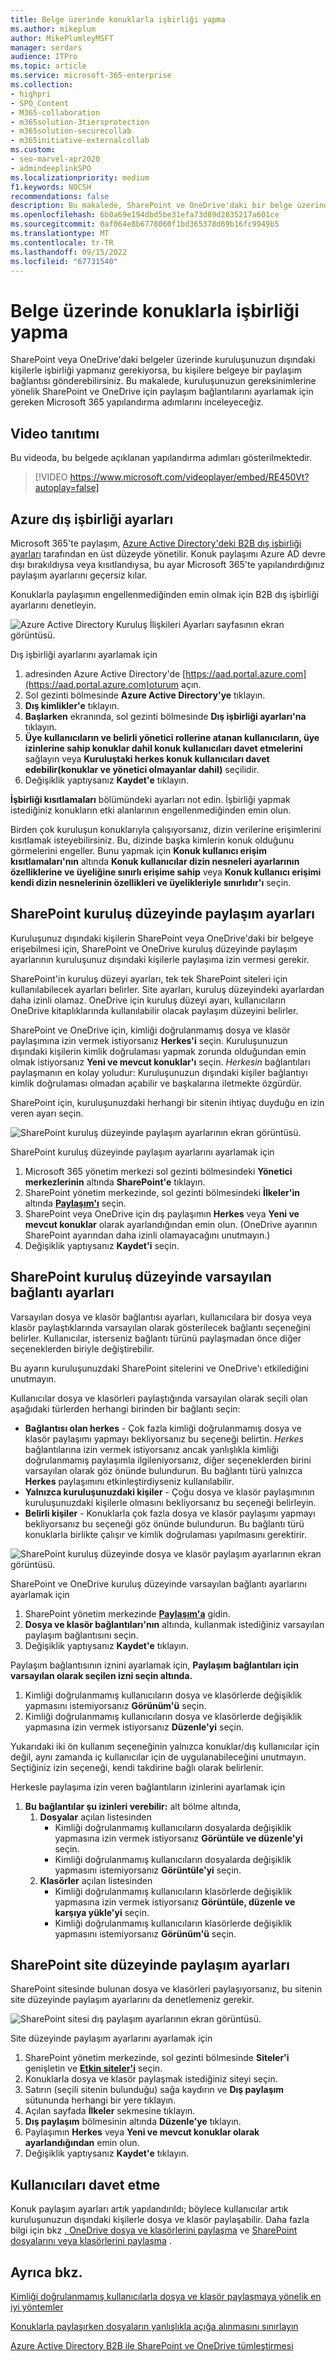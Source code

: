 ```yaml
---
title: Belge üzerinde konuklarla işbirliği yapma
ms.author: mikeplum
author: MikePlumleyMSFT
manager: serdars
audience: ITPro
ms.topic: article
ms.service: microsoft-365-enterprise
ms.collection:
- highpri
- SPO_Content
- M365-collaboration
- m365solution-3tiersprotection
- m365solution-securecollab
- m365initiative-externalcollab
ms.custom:
- seo-marvel-apr2020
- admindeeplinkSPO
ms.localizationpriority: medium
f1.keywords: NOCSH
recommendations: false
description: Bu makalede, SharePoint ve OneDrive'daki bir belge üzerinde konuklarla işbirliği yapmayı öğreneceksiniz.
ms.openlocfilehash: 6b0a69e194dbd5be31efa73d89d2835217a601ce
ms.sourcegitcommit: 0af064e8b6778060f1bd365378d69b16fc9949b5
ms.translationtype: MT
ms.contentlocale: tr-TR
ms.lasthandoff: 09/15/2022
ms.locfileid: "67731540"
---
```

# <a name="collaborate-with-guests-on-a-document"></a>Belge üzerinde konuklarla işbirliği yapma

SharePoint veya OneDrive'daki belgeler üzerinde kuruluşunuzun dışındaki kişilerle işbirliği yapmanız gerekiyorsa, bu kişilere belgeye bir paylaşım bağlantısı gönderebilirsiniz. Bu makalede, kuruluşunuzun gereksinimlerine yönelik SharePoint ve OneDrive için paylaşım bağlantılarını ayarlamak için gereken Microsoft 365 yapılandırma adımlarını inceleyeceğiz.

## <a name="video-demonstration"></a>Video tanıtımı

Bu videoda, bu belgede açıklanan yapılandırma adımları gösterilmektedir.</br>

> [!VIDEO https://www.microsoft.com/videoplayer/embed/RE450Vt?autoplay=false]

## <a name="azure-external-collaboration-settings"></a>Azure dış işbirliği ayarları

Microsoft 365'te paylaşım, [Azure Active Directory'deki B2B dış işbirliği ayarları](/azure/active-directory/external-identities/delegate-invitations) tarafından en üst düzeyde yönetilir. Konuk paylaşımı Azure AD devre dışı bırakıldıysa veya kısıtlandıysa, bu ayar Microsoft 365'te yapılandırdığınız paylaşım ayarlarını geçersiz kılar.

Konuklarla paylaşımın engellenmediğinden emin olmak için B2B dış işbirliği ayarlarını denetleyin.

![Azure Active Directory Kuruluş İlişkileri Ayarları sayfasının ekran görüntüsü.](../media/azure-ad-organizational-relationships-settings.png)

Dış işbirliği ayarlarını ayarlamak için

1. adresinden Azure Active Directory'de [https://aad.portal.azure.com](https://aad.portal.azure.com)oturum açın.
2. Sol gezinti bölmesinde **Azure Active Directory'ye** tıklayın.
3. **Dış kimlikler'e** tıklayın.
4. **Başlarken** ekranında, sol gezinti bölmesinde **Dış işbirliği ayarları'na** tıklayın.
5. **Üye kullanıcıların ve belirli yönetici rollerine atanan kullanıcıların, üye izinlerine sahip konuklar dahil konuk kullanıcıları davet etmelerini** sağlayın veya **Kuruluştaki herkes konuk kullanıcıları davet edebilir(konuklar ve yönetici olmayanlar dahil)** seçilidir.
6. Değişiklik yaptıysanız **Kaydet'e** tıklayın.

**İşbirliği kısıtlamaları** bölümündeki ayarları not edin. İşbirliği yapmak istediğiniz konukların etki alanlarının engellenmediğinden emin olun.

Birden çok kuruluşun konuklarıyla çalışıyorsanız, dizin verilerine erişimlerini kısıtlamak isteyebilirsiniz. Bu, dizinde başka kimlerin konuk olduğunu görmelerini engeller. Bunu yapmak için **Konuk kullanıcı erişim kısıtlamaları'nın** altında **Konuk kullanıcılar dizin nesneleri ayarlarının özelliklerine ve üyeliğine sınırlı erişime sahip** veya **Konuk kullanıcı erişimi kendi dizin nesnelerinin özellikleri ve üyelikleriyle sınırlıdır'ı** seçin.

## <a name="sharepoint-organization-level-sharing-settings"></a>SharePoint kuruluş düzeyinde paylaşım ayarları

Kuruluşunuz dışındaki kişilerin SharePoint veya OneDrive'daki bir belgeye erişebilmesi için, SharePoint ve OneDrive kuruluş düzeyinde paylaşım ayarlarının kuruluşunuz dışındaki kişilerle paylaşıma izin vermesi gerekir.

SharePoint'in kuruluş düzeyi ayarları, tek tek SharePoint siteleri için kullanılabilecek ayarları belirler. Site ayarları, kuruluş düzeyindeki ayarlardan daha izinli olamaz. OneDrive için kuruluş düzeyi ayarı, kullanıcıların OneDrive kitaplıklarında kullanılabilir olacak paylaşım düzeyini belirler.

SharePoint ve OneDrive için, kimliği doğrulanmamış dosya ve klasör paylaşımına izin vermek istiyorsanız **Herkes'i** seçin. Kuruluşunuzun dışındaki kişilerin kimlik doğrulaması yapmak zorunda olduğundan emin olmak istiyorsanız **Yeni ve mevcut konuklar'ı** seçin. *Herkesin* bağlantıları paylaşmanın en kolay yoludur: Kuruluşunuzun dışındaki kişiler bağlantıyı kimlik doğrulaması olmadan açabilir ve başkalarına iletmekte özgürdür.

SharePoint için, kuruluşunuzdaki herhangi bir sitenin ihtiyaç duyduğu en izin veren ayarı seçin.

![SharePoint kuruluş düzeyinde paylaşım ayarlarının ekran görüntüsü.](../media/sharepoint-organization-external-sharing-controls.png)


SharePoint kuruluş düzeyinde paylaşım ayarlarını ayarlamak için

1. Microsoft 365 yönetim merkezi sol gezinti bölmesindeki **Yönetici merkezlerinin** altında **SharePoint'e** tıklayın.
2. SharePoint yönetim merkezinde, sol gezinti bölmesindeki **İlkeler'in** altında <a href="https://go.microsoft.com/fwlink/?linkid=2185222" target="_blank">**Paylaşım'ı**</a> seçin.
3. SharePoint veya OneDrive için dış paylaşımın **Herkes** veya **Yeni ve mevcut konuklar** olarak ayarlandığından emin olun. (OneDrive ayarının SharePoint ayarından daha izinli olamayacağını unutmayın.)
4. Değişiklik yaptıysanız **Kaydet'i** seçin.

## <a name="sharepoint-organization-level-default-link-settings"></a>SharePoint kuruluş düzeyinde varsayılan bağlantı ayarları

Varsayılan dosya ve klasör bağlantısı ayarları, kullanıcılara bir dosya veya klasör paylaştıklarında varsayılan olarak gösterilecek bağlantı seçeneğini belirler. Kullanıcılar, isterseniz bağlantı türünü paylaşmadan önce diğer seçeneklerden biriyle değiştirebilir.

Bu ayarın kuruluşunuzdaki SharePoint sitelerini ve OneDrive'ı etkilediğini unutmayın.

Kullanıcılar dosya ve klasörleri paylaştığında varsayılan olarak seçili olan aşağıdaki türlerden herhangi birinden bir bağlantı seçin:

- **Bağlantısı olan herkes** - Çok fazla kimliği doğrulanmamış dosya ve klasör paylaşımı yapmayı bekliyorsanız bu seçeneği belirtin. *Herkes* bağlantılarına izin vermek istiyorsanız ancak yanlışlıkla kimliği doğrulanmamış paylaşımla ilgileniyorsanız, diğer seçeneklerden birini varsayılan olarak göz önünde bulundurun. Bu bağlantı türü yalnızca **Herkes** paylaşımını etkinleştirdiyseniz kullanılabilir.
- **Yalnızca kuruluşunuzdaki kişiler** - Çoğu dosya ve klasör paylaşımının kuruluşunuzdaki kişilerle olmasını bekliyorsanız bu seçeneği belirleyin.
- **Belirli kişiler** - Konuklarla çok fazla dosya ve klasör paylaşımı yapmayı bekliyorsanız bu seçeneği göz önünde bulundurun. Bu bağlantı türü konuklarla birlikte çalışır ve kimlik doğrulaması yapılmasını gerektirir.
 
![SharePoint kuruluş düzeyinde dosya ve klasör paylaşım ayarlarının ekran görüntüsü.](../media/sharepoint-organization-files-folders-sharing-settings.png)


SharePoint ve OneDrive kuruluş düzeyinde varsayılan bağlantı ayarlarını ayarlamak için

1. SharePoint yönetim merkezinde <a href="https://go.microsoft.com/fwlink/?linkid=2185222" target="_blank">**Paylaşım'a**</a> gidin.
2. **Dosya ve klasör bağlantıları'nın** altında, kullanmak istediğiniz varsayılan paylaşım bağlantısını seçin.
3. Değişiklik yaptıysanız **Kaydet'e** tıklayın.

Paylaşım bağlantısının iznini ayarlamak için, **Paylaşım bağlantıları için varsayılan olarak seçilen izni seçin altında.**

1. Kimliği doğrulanmamış kullanıcıların dosya ve klasörlerde değişiklik yapmasını istemiyorsanız **Görünüm'ü** seçin.
2. Kimliği doğrulanmamış kullanıcıların dosya ve klasörlerde değişiklik yapmasına izin vermek istiyorsanız **Düzenle'yi** seçin.

Yukarıdaki iki ön kullanım seçeneğinin yalnızca konuklar/dış kullanıcılar için değil, aynı zamanda iç kullanıcılar için de uygulanabileceğini unutmayın. Seçtiğiniz izin seçeneği, kendi takdirine bağlı olarak belirlenir.

Herkesle paylaşıma izin veren bağlantıların izinlerini ayarlamak için

1. **Bu bağlantılar şu izinleri verebilir:** alt bölme altında, 
    1. **Dosyalar** açılan listesinden 
        - Kimliği doğrulanmamış kullanıcıların dosyalarda değişiklik yapmasına izin vermek istiyorsanız **Görüntüle ve düzenle'yi** seçin.
        - Kimliği doğrulanmamış kullanıcıların dosyalarda değişiklik yapmasını istemiyorsanız **Görüntüle'yi** seçin.
    2. **Klasörler** açılan listesinden
        - Kimliği doğrulanmamış kullanıcıların klasörlerde değişiklik yapmasına izin vermek istiyorsanız **Görüntüle, düzenle ve karşıya yükle'yi** seçin.
        - Kimliği doğrulanmamış kullanıcıların klasörlerde değişiklik yapmasını istemiyorsanız **Görünüm'ü** seçin.

## <a name="sharepoint-site-level-sharing-settings"></a>SharePoint site düzeyinde paylaşım ayarları

SharePoint sitesinde bulunan dosya ve klasörleri paylaşıyorsanız, bu sitenin site düzeyinde paylaşım ayarlarını da denetlemeniz gerekir.

![SharePoint sitesi dış paylaşım ayarlarının ekran görüntüsü.](../media/sharepoint-site-external-sharing-settings.png)

Site düzeyinde paylaşım ayarlarını ayarlamak için

1. SharePoint yönetim merkezinde, sol gezinti bölmesinde **Siteler'i** genişletin ve <a href="https://go.microsoft.com/fwlink/?linkid=2185220" target="_blank">**Etkin siteler'i**</a> seçin.
2. Konuklarla dosya ve klasör paylaşmak istediğiniz siteyi seçin.
3. Satırın (seçili sitenin bulunduğu) sağa kaydırın ve **Dış paylaşım** sütununda herhangi bir yere tıklayın.
4. Açılan sayfada **İlkeler** sekmesine tıklayın.
5. **Dış paylaşım** bölmesinin altında **Düzenle'ye** tıklayın.
6. Paylaşımın **Herkes** veya **Yeni ve mevcut konuklar olarak ayarlandığından** emin olun.
7. Değişiklik yaptıysanız **Kaydet'e** tıklayın.

## <a name="invite-users"></a>Kullanıcıları davet etme

Konuk paylaşım ayarları artık yapılandırıldı; böylece kullanıcılar artık kuruluşunuzun dışındaki kişilerle dosya ve klasör paylaşabilir. Daha fazla bilgi için bkz [. OneDrive dosya ve klasörlerini paylaşma](https://support.office.com/article/9fcc2f7d-de0c-4cec-93b0-a82024800c07) ve [SharePoint dosyalarını veya klasörlerini paylaşma](https://support.office.com/article/1fe37332-0f9a-4719-970e-d2578da4941c) .

## <a name="see-also"></a>Ayrıca bkz.

[Kimliği doğrulanmamış kullanıcılarla dosya ve klasör paylaşmaya yönelik en iyi yöntemler](best-practices-anonymous-sharing.md)

[Konuklarla paylaşırken dosyaların yanlışlıkla açığa alınmasını sınırlayın](share-limit-accidental-exposure.md)

[Azure Active Directory B2B ile SharePoint ve OneDrive tümleştirmesi](/sharepoint/sharepoint-azureb2b-integration-preview)
